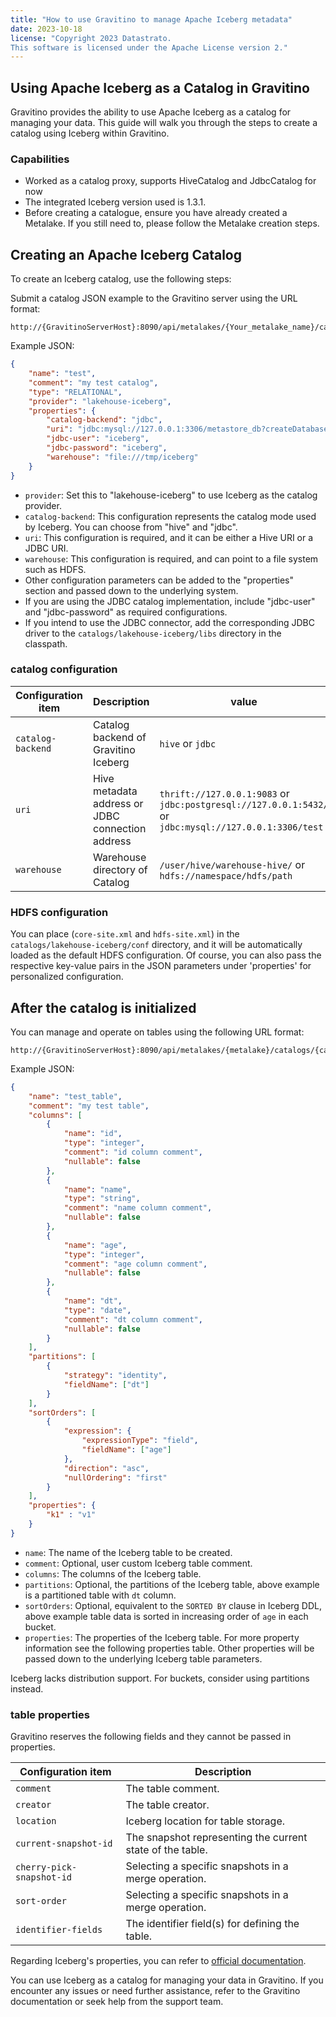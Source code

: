 ```yaml
---
title: "How to use Gravitino to manage Apache Iceberg metadata"
date: 2023-10-18
license: "Copyright 2023 Datastrato.
This software is licensed under the Apache License version 2."
---
```


## Using Apache Iceberg as a Catalog in Gravitino

Gravitino provides the ability to use Apache Iceberg as a catalog for managing your data. This guide will walk you through the steps to create a catalog using Iceberg within Gravitino.

### Capabilities

* Worked as a catalog proxy, supports HiveCatalog and JdbcCatalog for now
* The integrated Iceberg version used is 1.3.1.
* Before creating a catalogue, ensure you have already created a Metalake. If you still need to, please follow the Metalake creation steps.

## Creating an Apache Iceberg Catalog

To create an Iceberg catalog, use the following steps:

Submit a catalog JSON example to the Gravitino server using the URL format:

```shell
http://{GravitinoServerHost}:8090/api/metalakes/{Your_metalake_name}/catalogs
```

   Example JSON:

   ```json
   {
       "name": "test",
       "comment": "my test catalog",
       "type": "RELATIONAL",
       "provider": "lakehouse-iceberg",
       "properties": {
           "catalog-backend": "jdbc",
           "uri": "jdbc:mysql://127.0.0.1:3306/metastore_db?createDatabaseIfNotExist=true",
           "jdbc-user": "iceberg",
           "jdbc-password": "iceberg",
           "warehouse": "file:///tmp/iceberg"
       }
   }
   ```

* `provider`: Set this to "lakehouse-iceberg" to use Iceberg as the catalog provider.
* `catalog-backend`: This configuration represents the catalog mode used by Iceberg. You can choose from "hive" and "jdbc".
* `uri`: This configuration is required, and it can be either a Hive URI or a JDBC URI.
* `warehouse`: This configuration is required, and can point to a file system such as HDFS.
* Other configuration parameters can be added to the "properties" section and passed down to the underlying system.
* If you are using the JDBC catalog implementation, include "jdbc-user" and "jdbc-password" as required configurations.
* If you intend to use the JDBC connector, add the corresponding JDBC driver to the `catalogs/lakehouse-iceberg/libs` directory in the classpath.

### catalog configuration

| Configuration item | Description                                      | value                                                                                                  |
|--------------------|--------------------------------------------------|--------------------------------------------------------------------------------------------------------|
| `catalog-backend`  | Catalog backend of Gravitino Iceberg             | `hive` or `jdbc`                                                                                       |
| `uri`              | Hive metadata address or JDBC connection address | `thrift://127.0.0.1:9083` or `jdbc:postgresql://127.0.0.1:5432/` or `jdbc:mysql://127.0.0.1:3306/test` |
| `warehouse`        | Warehouse directory of Catalog                   | `/user/hive/warehouse-hive/`  or `hdfs://namespace/hdfs/path`                                          |

### HDFS configuration

You can place (`core-site.xml` and `hdfs-site.xml`) in the `catalogs/lakehouse-iceberg/conf` directory, and it will be automatically loaded as the default HDFS configuration. Of course, you can also pass the respective key-value pairs in the JSON parameters under 'properties' for personalized configuration.

## After the catalog is initialized

You can manage and operate on tables using the following URL format:

   ```shell
   http://{GravitinoServerHost}:8090/api/metalakes/{metalake}/catalogs/{catalog}/schemas/{schema}/tables
   ```

Example JSON:

```json
{
    "name": "test_table",
    "comment": "my test table",
    "columns": [
        {
            "name": "id",
            "type": "integer",
            "comment": "id column comment",
            "nullable": false
        },
        {
            "name": "name",
            "type": "string",
            "comment": "name column comment",
            "nullable": false
        },
        {
            "name": "age",
            "type": "integer",
            "comment": "age column comment",
            "nullable": false
        },
        {
            "name": "dt",
            "type": "date",
            "comment": "dt column comment",
            "nullable": false
        }
    ],
    "partitions": [
        {
            "strategy": "identity",
            "fieldName": ["dt"]
        }
    ],
    "sortOrders": [
        {
            "expression": {
                "expressionType": "field",
                "fieldName": ["age"]
            },
            "direction": "asc",
            "nullOrdering": "first"
        }
    ],
    "properties": {
        "k1" : "v1"
    }
}
```

* `name`: The name of the Iceberg table to be created.
* `comment`: Optional, user custom Iceberg table comment.
* `columns`: The columns of the Iceberg table.
* `partitions`: Optional, the partitions of the Iceberg table, above example is a partitioned table with `dt` column.
* `sortOrders`: Optional, equivalent to the `SORTED BY` clause in Iceberg DDL, above example table data is sorted in increasing order of `age` in each bucket.
* `properties`: The properties of the Iceberg table. For more property information see the following properties table. Other properties will be passed down to the underlying Iceberg table parameters.

Iceberg lacks distribution support. For buckets, consider using partitions instead.

### table properties
Gravitino reserves the following fields and they cannot be passed in properties.

| Configuration item        | Description                                               |
|---------------------------|-----------------------------------------------------------|
| `comment`                 | The table comment.                                        |
| `creator`                 | The table creator.                                        |
| `location`                | Iceberg location for table storage.                       |
| `current-snapshot-id`     | The snapshot representing the current state of the table. |
| `cherry-pick-snapshot-id` | Selecting a specific snapshots in a merge operation.      |
| `sort-order`              | Selecting a specific snapshots in a merge operation.      |
| `identifier-fields`       | The identifier field(s) for defining the table.           |

Regarding Iceberg's properties, you can refer to [official documentation](https://iceberg.apache.org/docs/1.3.1/configuration/).

You can use Iceberg as a catalog for managing your data in Gravitino. If you encounter any issues or need further assistance, refer to the Gravitino documentation or seek help from the support team.

